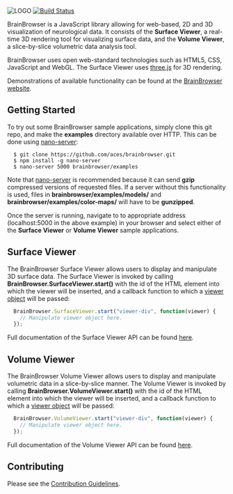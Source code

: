 ![LOGO](https://brainbrowser.cbrain.mcgill.ca/img/bb-logo-white-mini-cropped.png) [![Build Status](https://travis-ci.org/aces/brainbrowser.svg?branch=master)](https://travis-ci.org/aces/brainbrowser)


BrainBrowser is a JavaScript library allowing for web-based, 2D and 3D visualization of neurological data. It consists of the **Surface Viewer**, a real-time 3D rendering tool for visualizing surface data, and the **Volume Viewer**, a slice-by-slice volumetric data analysis tool.

BrainBrowser uses open web-standard technologies such as HTML5, CSS, JavaScript and WebGL. The Surface Viewer uses [three.js](http://threejs.org/) for 3D rendering.

Demonstrations of available functionality can be found at the [BrainBrowser website](https://brainbrowser.cbrain.mcgill.ca/).

Getting Started
---------------

To try out some BrainBrowser sample applications, simply clone this git repo, and make the **examples** directory available over HTTP. This can be done using [nano-server](https://www.npmjs.org/package/nano-server):

```Shell
  $ git clone https://github.com/aces/brainbrowser.git
  $ npm install -g nano-server
  $ nano-server 5000 brainbrowser/examples
```

Note that [nano-server](https://www.npmjs.org/package/nano-server) is recommended because it can send **gzip** compressed versions of requested files. If a server without this functionality is used, files in **brainbrowser/examples/models/** and **brainbrowser/examples/color-maps/** will have to be **gunzipped**.

Once the server is running, navigate to to appropriate address (localhost:5000 in the above example) in your browser and select either of the **Surface Viewer** or **Volume Viewer** sample applications.

Surface Viewer
--------------

The BrainBrowser Surface Viewer allows users to display and manipulate 3D surface data. The Surface Viewer is invoked by calling **BrainBrowser.SurfaceViewer.start()** with the id of the HTML element into which the viewer will be inserted, and a callback function to which a [viewer object](https://brainbrowser.cbrain.mcgill.ca/documentation/brainbrowser/surface-viewer/viewer) will be passed:

```JavaScript
  BrainBrowser.SurfaceViewer.start("viewer-div", function(viewer) {
    // Manipulate viewer object here.
  });
```

Full documentation of the Surface Viewer API can be found [here](https://brainbrowser.cbrain.mcgill.ca/documentation/brainbrowser/surface-viewer).

Volume Viewer
--------------

The BrainBrowser Volume Viewer allows users to display and manipulate volumetric data in a slice-by-slice manner. The Volume Viewer is invoked by calling **BrainBrowser.VolumeViewer.start()** with the id of the HTML element into which the viewer will be inserted, and a callback function to which a [viewer object](https://brainbrowser.cbrain.mcgill.ca/documentation/brainbrowser/volume-viewer/viewer) will be passed:

```JavaScript
  BrainBrowser.VolumeViewer.start("viewer-div", function(viewer) {
    // Manipulate viewer object here.
  });
```

Full documentation of the Volume Viewer API can be found [here](https://brainbrowser.cbrain.mcgill.ca/documentation/brainbrowser/volume-viewer).

Contributing
------------

Please see the [Contribution Guidelines](https://github.com/aces/brainbrowser/blob/master/CONTRIBUTING.md).
